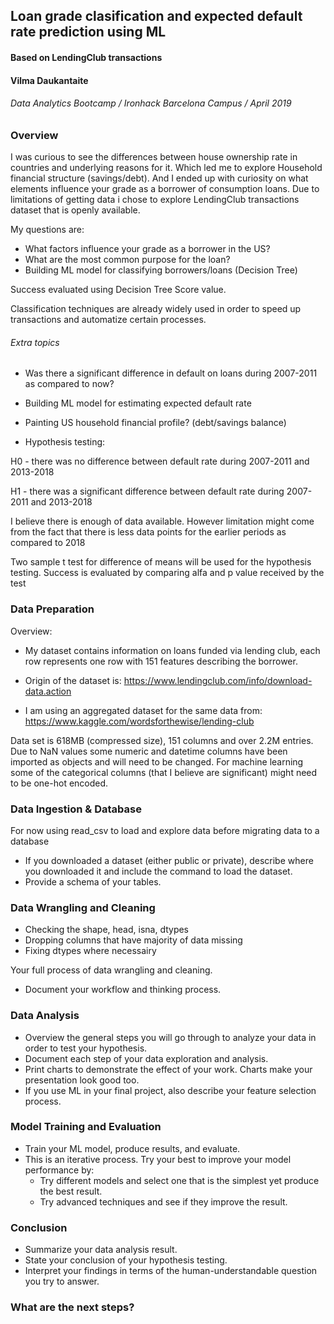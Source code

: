 ## Loan grade clasification and expected default rate prediction using ML
#### Based on LendingClub transactions

#### Vilma Daukantaite
###### Data Analytics Bootcamp / Ironhack Barcelona Campus / April 2019

### Overview

I was curious to see the differences between house ownership rate in countries and underlying reasons for it. Which led me to explore Household financial structure (savings/debt). And I ended up with curiosity on what elements influence your grade as a borrower of consumption loans. Due to limitations of getting data i chose to explore LendingClub transactions dataset that is openly available.

My questions are:

* What factors influence your grade as a borrower in the US?
* What are the most common purpose for the loan?
* Building ML model for classifying borrowers/loans (Decision Tree)

Success evaluated using Decision Tree Score value. 

Classification techniques are already widely used in order to speed up transactions and automatize certain processes. 


###### Extra topics

* Was there a significant difference in default on loans during 2007-2011 as compared to now? 
* Building ML model for estimating expected default rate
* Painting US household financial profile? (debt/savings balance) 


* Hypothesis testing:

H0 - there was no difference between default rate during 2007-2011 and 2013-2018

H1 - there was a significant difference between default rate during 2007-2011 and 2013-2018

I believe there is enough of data available. However limitation might come from the fact that there is less data points for the earlier periods as compared to 2018

Two sample t test for difference of means will be used for the hypothesis testing. 
Success is evaluated by comparing alfa and p value received by the test



### Data Preparation

Overview:
* My dataset contains information on loans funded via lending club, each row represents one row with 151 features describing the borrower.

* Origin of the dataset is:
https://www.lendingclub.com/info/download-data.action
* I am using an aggregated dataset for the same data from:
https://www.kaggle.com/wordsforthewise/lending-club

Data set is 618MB (compressed size), 151 columns and over 2.2M entries. Due to NaN values some numeric and datetime columns have been imported as objects and will need to be changed. For machine learning some of the categorical columns (that I believe are significant) might need to be one-hot encoded.

### Data Ingestion & Database

For now using read_csv to load and explore data before migrating data to a database

* If you downloaded a dataset (either public or private), describe where you downloaded it and include the command to load the dataset.
* Provide a schema of your tables.

### Data Wrangling and Cleaning

* Checking the shape, head, isna, dtypes
* Dropping columns that have majority of data missing
* Fixing dtypes where necessairy

Your full process of data wrangling and cleaning.
* Document your workflow and thinking process.

### Data Analysis
* Overview the general steps you will go through to analyze your data in order to test your hypothesis.
* Document each step of your data exploration and analysis.
* Print charts to demonstrate the effect of your work. Charts make your presentation look good too.
* If you use ML in your final project, also describe your feature selection process.

### Model Training and Evaluation
* Train your ML model, produce results, and evaluate.
* This is an iterative process. Try your best to improve your model performance by:
  * Try different models and select one that is the simplest yet produce the best result.
  * Try advanced techniques and see if they improve the result.

### Conclusion
* Summarize your data analysis result.
* State your conclusion of your hypothesis testing.
* Interpret your findings in terms of the human-understandable question you try to answer.

### What are the next steps?
